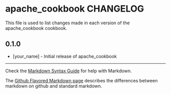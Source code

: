 # apache_cookbook CHANGELOG

This file is used to list changes made in each version of the apache_cookbook cookbook.

## 0.1.0
- [your_name] - Initial release of apache_cookbook

- - -
Check the [Markdown Syntax Guide](http://daringfireball.net/projects/markdown/syntax) for help with Markdown.

The [Github Flavored Markdown page](http://github.github.com/github-flavored-markdown/) describes the differences between markdown on github and standard markdown.
